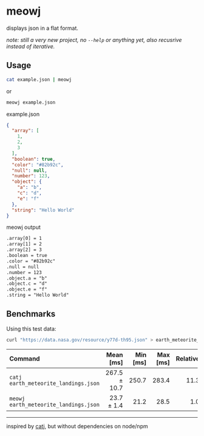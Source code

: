 meowj
=====

displays json in a flat format.

*note: still a very new project, no `--help` or anything yet, also recusrive instead of iterative.*

Usage
-----

```sh
cat example.json | meowj
```

or

```sh
meowj example.json
```

example.json

```json
{
  "array": [
    1,
    2,
    3
  ],
  "boolean": true,
  "color": "#82b92c",
  "null": null,
  "number": 123,
  "object": {
    "a": "b",
    "c": "d",
    "e": "f"
  },
  "string": "Hello World"
}
```

meowj output

```txt
.array[0] = 1
.array[1] = 2
.array[2] = 3
.boolean = true
.color = "#82b92c"
.null = null
.number = 123
.object.a = "b"
.object.c = "d"
.object.e = "f"
.string = "Hello World"
```

Benchmarks
----------

Using this test data:

```sh
curl "https://data.nasa.gov/resource/y77d-th95.json" > earth_meteorite_landings.json
```

| Command | Mean [ms] | Min [ms] | Max [ms] | Relative |
|:---|---:|---:|---:|---:|
| `catj earth_meteorite_landings.json` | 267.5 ± 10.7 | 250.7 | 283.4 | 11.3 |
| `meowj earth_meteorite_landings.json` | 23.7 ± 1.4 | 21.2 | 28.5 | 1.0 |

---

inspired by [catj](https://github.com/soheilpro/catj), but without dependencies on node/npm
